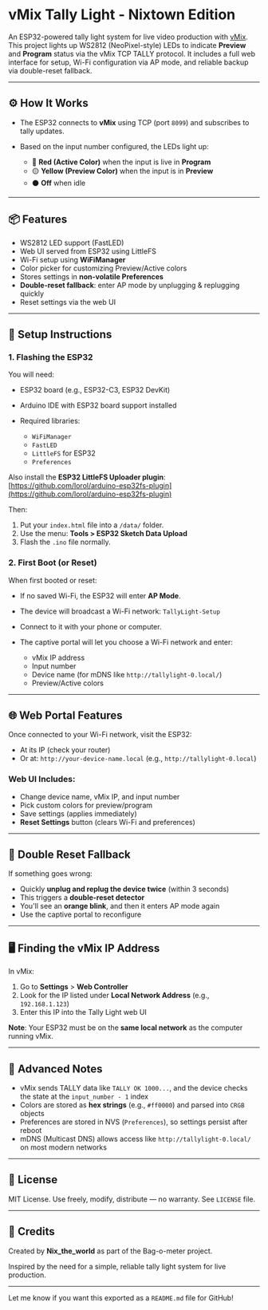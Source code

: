 # vMix Tally Light - Nixtown Edition

An ESP32-powered tally light system for live video production with [vMix](https://www.vmix.com/). This project lights up WS2812 (NeoPixel-style) LEDs to indicate **Preview** and **Program** status via the vMix TCP TALLY protocol. It includes a full web interface for setup, Wi-Fi configuration via AP mode, and reliable backup via double-reset fallback.

---

## ⚙️ How It Works

* The ESP32 connects to **vMix** using TCP (port `8099`) and subscribes to tally updates.
* Based on the input number configured, the LEDs light up:

  * 🔴 **Red (Active Color)** when the input is live in **Program**
  * 🟡 **Yellow (Preview Color)** when the input is in **Preview**
  * ⚫ **Off** when idle

---

## 📦 Features

* WS2812 LED support (FastLED)
* Web UI served from ESP32 using LittleFS
* Wi-Fi setup using **WiFiManager**
* Color picker for customizing Preview/Active colors
* Stores settings in **non-volatile Preferences**
* **Double-reset fallback**: enter AP mode by unplugging & replugging quickly
* Reset settings via the web UI

---

## 🔧 Setup Instructions

### 1. Flashing the ESP32

You will need:

* ESP32 board (e.g., ESP32-C3, ESP32 DevKit)
* Arduino IDE with ESP32 board support installed
* Required libraries:

  * `WiFiManager`
  * `FastLED`
  * `LittleFS` for ESP32
  * `Preferences`

Also install the **ESP32 LittleFS Uploader plugin**:
[https://github.com/lorol/arduino-esp32fs-plugin](https://github.com/lorol/arduino-esp32fs-plugin)

Then:

1. Put your `index.html` file into a `/data/` folder.
2. Use the menu: **Tools > ESP32 Sketch Data Upload**
3. Flash the `.ino` file normally.

### 2. First Boot (or Reset)

When first booted or reset:

* If no saved Wi-Fi, the ESP32 will enter **AP Mode**.
* The device will broadcast a Wi-Fi network: `TallyLight-Setup`
* Connect to it with your phone or computer.
* The captive portal will let you choose a Wi-Fi network and enter:

  * vMix IP address
  * Input number
  * Device name (for mDNS like `http://tallylight-0.local/`)
  * Preview/Active colors

---

## 🌐 Web Portal Features

Once connected to your Wi-Fi network, visit the ESP32:

* At its IP (check your router)
* Or at: `http://your-device-name.local` (e.g., `http://tallylight-0.local`)

### Web UI Includes:

* Change device name, vMix IP, and input number
* Pick custom colors for preview/program
* Save settings (applies immediately)
* **Reset Settings** button (clears Wi-Fi and preferences)

---

## 🔁 Double Reset Fallback

If something goes wrong:

* Quickly **unplug and replug the device twice** (within 3 seconds)
* This triggers a **double-reset detector**
* You'll see an **orange blink**, and then it enters AP mode again
* Use the captive portal to reconfigure

---

## 🖥️ Finding the vMix IP Address

In vMix:

1. Go to **Settings** > **Web Controller**
2. Look for the IP listed under **Local Network Address** (e.g., `192.168.1.123`)
3. Enter this IP into the Tally Light web UI

**Note**: Your ESP32 must be on the **same local network** as the computer running vMix.

---

## 🧪 Advanced Notes

* vMix sends TALLY data like `TALLY OK 1000...`, and the device checks the state at the `input_number - 1` index
* Colors are stored as **hex strings** (e.g., `#ff0000`) and parsed into `CRGB` objects
* Preferences are stored in NVS (`Preferences`), so settings persist after reboot
* mDNS (Multicast DNS) allows access like `http://tallylight-0.local/` on most modern networks

---

## 📜 License

MIT License. Use freely, modify, distribute — no warranty. See `LICENSE` file.

---

## 👋 Credits

Created by **Nix\_the\_world** as part of the Bag-o-meter project.

Inspired by the need for a simple, reliable tally light system for live production.

---

Let me know if you want this exported as a `README.md` file for GitHub!
